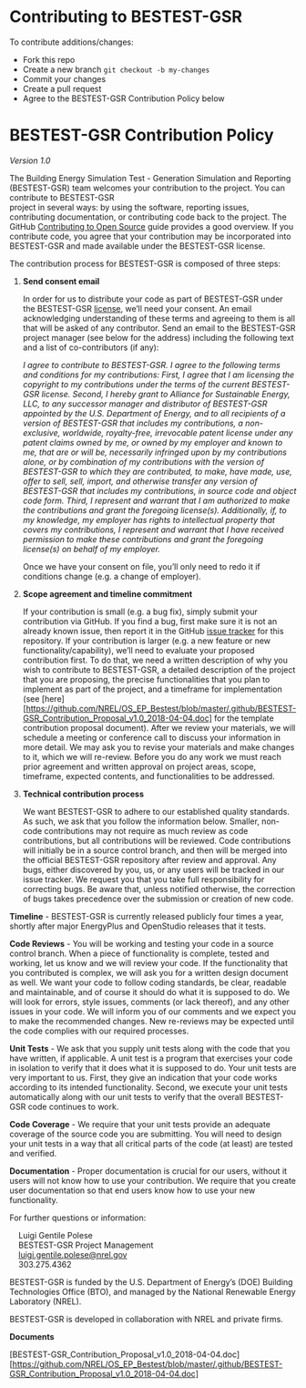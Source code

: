 # Contributing to BESTEST-GSR

To contribute additions/changes:

* Fork this repo
* Create a new branch `git checkout -b my-changes`
* Commit your changes
* Create a pull request
* Agree to the BESTEST-GSR Contribution Policy below

# BESTEST-GSR Contribution Policy
*Version 1.0*


The Building Energy Simulation Test - Generation Simulation and Reporting (BESTEST-GSR) team welcomes your contribution to the project. You can contribute to BESTEST-GSR  
project in several ways: by using the software, reporting issues, contributing documentation, or 
contributing code back to the project. The GitHub [Contributing to Open Source](https://opensource.guide/how-to-contribute/)
guide provides a good overview. If you contribute code, you agree that your contribution may be 
incorporated into BESTEST-GSR and made available under the BESTEST-GSR license.

The contribution process for BESTEST-GSR is composed of three steps:

1.	**Send consent email**

    In order for us to distribute your code as part of BESTEST-GSR under the BESTEST-GSR 
[license](https://github.com/NREL/OS_EP_Bestest/blob/master/LICENSE.md), we’ll need 
your consent. An email acknowledging understanding of these terms and agreeing to them is
all that will be asked of any contributor. Send an email to the BESTEST-GSR project manager (see 
below for the address) including the following text and a list of co-contributors (if any):
        
    *I agree to contribute to BESTEST-GSR. I agree to the following terms and conditions for my 
contributions: First, I agree that I am licensing the copyright to my contributions under 
the terms of the current BESTEST-GSR license. Second, I hereby grant to Alliance for Sustainable 
Energy, LLC, to any successor manager and distributor of BESTEST-GSR appointed by the U.S. 
Department of Energy, and to all recipients of a version of BESTEST-GSR that includes my 
contributions, a non-exclusive, worldwide, royalty-free, irrevocable patent license under 
any patent claims owned by me, or owned by my employer and known to me, that are or will be,
necessarily infringed upon by my contributions alone, or by combination of my contributions 
with the version of BESTEST-GSR to which they are contributed, to make, have made, use, offer to 
sell, sell, import, and otherwise transfer any version of BESTEST-GSR that includes my 
contributions, in source code and object code form. Third, I represent and warrant that I 
am authorized to make the contributions and grant the foregoing license(s). Additionally, 
if, to my knowledge, my employer has rights to intellectual property that covers my 
contributions, I represent and warrant that I have received permission to make these 
contributions and grant the foregoing license(s) on behalf of my employer.*
        
    Once we have your consent on file, you’ll only need to redo it if conditions change (e.g. a 
change of employer).


2.	**Scope agreement and timeline commitment**

    If your contribution is small (e.g. a bug fix), simply submit your contribution via GitHub. 
If you find a bug, first make sure it is not an already known issue, then report it in the GitHub 
[issue tracker](https://github.com/NREL/OS_EP_Bestest/issues) for this repository. If your 
contribution is larger (e.g. a new feature or new functionality/capability), we’ll need to evaluate 
your proposed contribution first. To do that, we need a written description of why you wish to 
contribute to BESTEST-GSR, a detailed description of the project that you are proposing, the 
precise functionalities that you plan to implement as part of the project, and a timeframe for 
implementation (see [here][https://github.com/NREL/OS_EP_Bestest/blob/master/.github/BESTEST-GSR_Contribution_Proposal_v1.0_2018-04-04.doc] for the template contribution proposal document). After 
we review your materials, we will schedule a meeting or conference call to discuss your 
information in more detail. We may ask you to revise your materials and make changes to it, 
which we will re-review. Before you do any work we must reach prior agreement and written 
approval on project areas, scope, timeframe, expected contents, and functionalities to be 
addressed. 

3.  **Technical contribution process**

    We want BESTEST-GSR to adhere to our established quality standards. As such, we ask that you follow 
the information below. Smaller, non-code contributions may not require as much review as code contributions, 
but all contributions will be reviewed. Code contributions will initially be in a source 
control branch, and then will be merged into the official BESTEST-GSR repository after review and 
approval. Any bugs, either discovered by you, us, or any users will be tracked in our issue 
tracker. We request you that you take full responsibility for correcting bugs. Be aware 
that, unless notified otherwise, the correction of bugs takes precedence over the 
submission or creation of new code.
        
**Timeline** - BESTEST-GSR is currently released publicly four times a year, shortly after major EnergyPlus and OpenStudio releases that it tests. 

**Code Reviews** - You will be working and testing your code in a source control branch. When a 
piece of functionality is complete, tested and working, let us know and we will review your code. 
If the functionality that you contributed is complex, we will ask you for a written design document 
as well. We want your code to follow coding standards, be clear, readable and maintainable, and of 
course it should do what it is supposed to do. We will look for errors, style issues, comments (or 
lack thereof), and any other issues in your code. We will inform you of our comments and we expect 
you to make the recommended changes. New re-reviews may be expected until the code complies with 
our required processes.

**Unit Tests** - We ask that you supply unit tests along with the code that you have written, if applicable. A 
unit test is a program that exercises your code in isolation to verify that it does what it is 
supposed to do. Your unit tests are very important to us. First, they give an indication that your 
code works according to its intended functionality. Second, we execute your unit tests 
automatically along with our unit tests to verify that the overall BESTEST-GSR code continues to work.

**Code Coverage** - We require that your unit tests provide an adequate coverage of the source code 
you are submitting. You will need to design your unit tests in a way that all critical parts of 
the code (at least) are tested and verified.

**Documentation** - Proper documentation is crucial for our users, without it users will not know 
how to use your contribution. We require that you create user documentation so that end users know 
how to use your new functionality.

For further questions or information:

&nbsp;&nbsp;&nbsp;&nbsp;Luigi Gentile Polese<br/>
&nbsp;&nbsp;&nbsp;&nbsp;BESTEST-GSR Project Management<br/>
&nbsp;&nbsp;&nbsp;&nbsp;luigi.gentile.polese@nrel.gov<br/>
&nbsp;&nbsp;&nbsp;&nbsp;303.275.4362<br/>
    
BESTEST-GSR is funded by the U.S. Department of Energy’s (DOE) Building Technologies Office (BTO), and 
managed by the National Renewable Energy Laboratory (NREL).

BESTEST-GSR is developed in collaboration with NREL and private firms.

**Documents**
 
[BESTEST-GSR_Contribution_Proposal_v1.0_2018-04-04.doc][https://github.com/NREL/OS_EP_Bestest/blob/master/.github/BESTEST-GSR_Contribution_Proposal_v1.0_2018-04-04.doc]
